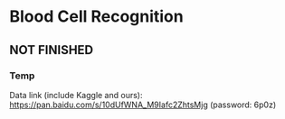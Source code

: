 # Blood Cell Recognition

## NOT FINISHED

### Temp
Data link (include Kaggle and ours): https://pan.baidu.com/s/10dUfWNA_M9Iafc2ZhtsMjg (password: 6p0z)
